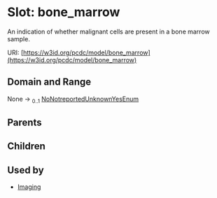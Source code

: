 
# Slot: bone_marrow


An indication of whether malignant cells are present in a bone marrow sample.

URI: [https://w3id.org/pcdc/model/bone_marrow](https://w3id.org/pcdc/model/bone_marrow)


## Domain and Range

None &#8594;  <sub>0..1</sub> [NoNotreportedUnknownYesEnum](NoNotreportedUnknownYesEnum.md)

## Parents


## Children


## Used by

 * [Imaging](Imaging.md)
